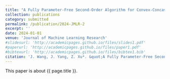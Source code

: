```yaml
---
title: "A Fully Parameter-Free Second-Order Algorithm for Convex-Concave Minimax Problems with Optimal Iteration Complexity"
collection: publications
category: submitted
permalink: /publication/2024-JMLR-2
excerpt: ''
date: 2024-01-01
venue: 'Journal of Machine Learning Research'
#slidesurl: 'http://academicpages.github.io/files/slides1.pdf'
#paperurl: 'http://academicpages.github.io/files/paper1.pdf'
#bibtexurl: 'http://academicpages.github.io/files/bibtex1.bib'
citation: 'J. Wang, J. Yang, Z. Xu*. &quot;A Fully Parameter-Free Second-Order Algorithm for Convex-Concave Minimax Problems with Optimal Iteration Complexity.&quot; <i>Journal of Machine Learning Research</i>. submitted. (2024).'
---
```

This paper is about {{ page.title }}.
